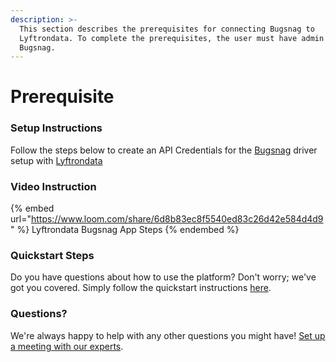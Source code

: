 ```yaml
---
description: >-
  This section describes the prerequisites for connecting Bugsnag to
  Lyftrondata. To complete the prerequisites, the user must have admin access to
  Bugsnag.
---
```


# Prerequisite

<mark style="color:blue;"></mark>

### Setup Instructions

Follow the steps below to create an API Credentials for the [Bugsnag](https://www.lyftrondata.com/integration/business-analytics/bugsnag/) driver setup with [Lyftrondata](https://www.lyftrondata.com)

### Video Instruction

{% embed url="https://www.loom.com/share/6d8b83ec8f5540ed83c26d42e584d4d9" %}
Lyftrondata Bugsnag App Steps
{% endembed %}

### Quickstart Steps

Do you have questions about how to use the platform? Don't worry; we've got you covered. Simply follow the quickstart instructions [here](README.md).

### Questions? <a href="#questions" id="questions"></a>

We're always happy to help with any other questions you might have! [Set up a meeting with our experts](https://www.lyftrondata.com/book-a-meeting/).

